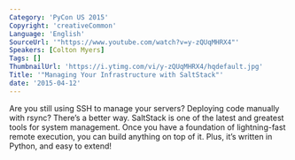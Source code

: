 ```yaml
---
Category: 'PyCon US 2015'
Copyright: 'creativeCommon'
Language: 'English'
SourceUrl: '"https://www.youtube.com/watch?v=y-zQUqMHRX4"'
Speakers: [Colton Myers]
Tags: []
ThumbnailUrl: 'https://i.ytimg.com/vi/y-zQUqMHRX4/hqdefault.jpg'
Title: '"Managing Your Infrastructure with SaltStack"'
date: '2015-04-12'
---
```

Are you still using SSH to manage your servers? Deploying code manually with rsync? There’s a better way. SaltStack is one of the latest and greatest tools for system management. Once you have a foundation of lightning-fast remote execution, you can build anything on top of it. Plus, it’s written in Python, and easy to extend!

